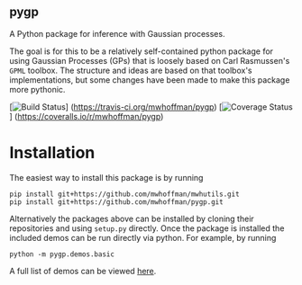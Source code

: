 pygp
----

A Python package for inference with Gaussian processes.

The goal is for this to be a relatively self-contained python package for using
Gaussian Processes (GPs) that is loosely based on Carl Rasmussen's `GPML`
toolbox. The structure and ideas are based on that toolbox's implementations,
but some changes have been made to make this package more pythonic.

[![Build Status](https://travis-ci.org/mwhoffman/pygp.svg)]
(https://travis-ci.org/mwhoffman/pygp)
[![Coverage Status](https://coveralls.io/repos/mwhoffman/pygp/badge.png)]
(https://coveralls.io/r/mwhoffman/pygp)

Installation
============

The easiest way to install this package is by running

    pip install git+https://github.com/mwhoffman/mwhutils.git
    pip install git+https://github.com/mwhoffman/pygp.git

Alternatively the packages above can be installed by cloning their repositories
and using `setup.py` directly. Once the package is installed the included demos
can be run directly via python.  For example, by running

    python -m pygp.demos.basic

A full list of demos can be viewed [here](pygp/demos).
